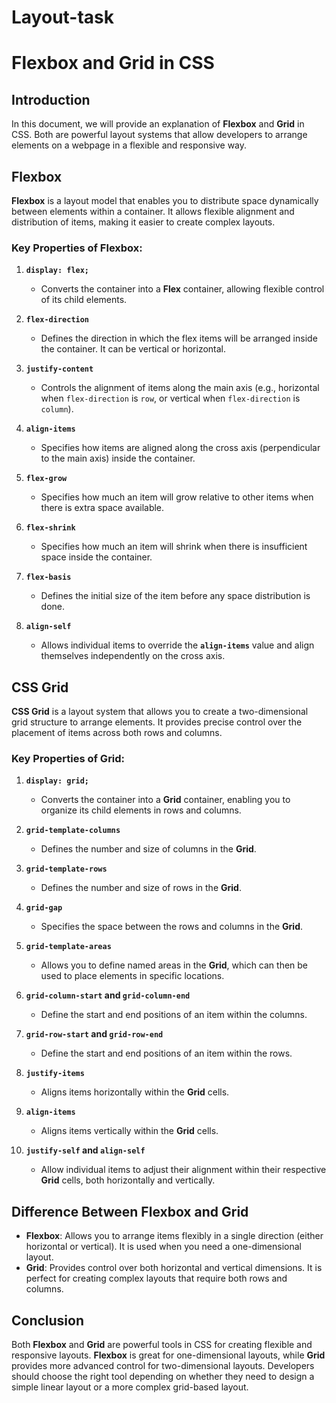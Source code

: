 # Layout-task
# Flexbox and Grid in CSS

## Introduction

In this document, we will provide an explanation of **Flexbox** and **Grid** in CSS. Both are powerful layout systems that allow developers to arrange elements on a webpage in a flexible and responsive way.

## Flexbox

**Flexbox** is a layout model that enables you to distribute space dynamically between elements within a container. It allows flexible alignment and distribution of items, making it easier to create complex layouts.

### Key Properties of Flexbox:

1. **`display: flex;`**
   - Converts the container into a **Flex** container, allowing flexible control of its child elements.

2. **`flex-direction`**
   - Defines the direction in which the flex items will be arranged inside the container. It can be vertical or horizontal.

3. **`justify-content`**
   - Controls the alignment of items along the main axis (e.g., horizontal when `flex-direction` is `row`, or vertical when `flex-direction` is `column`).

4. **`align-items`**
   - Specifies how items are aligned along the cross axis (perpendicular to the main axis) inside the container.

5. **`flex-grow`**
   - Specifies how much an item will grow relative to other items when there is extra space available.

6. **`flex-shrink`**
   - Specifies how much an item will shrink when there is insufficient space inside the container.

7. **`flex-basis`**
   - Defines the initial size of the item before any space distribution is done.

8. **`align-self`**
   - Allows individual items to override the **`align-items`** value and align themselves independently on the cross axis.

## CSS Grid

**CSS Grid** is a layout system that allows you to create a two-dimensional grid structure to arrange elements. It provides precise control over the placement of items across both rows and columns.

### Key Properties of Grid:

1. **`display: grid;`**
   - Converts the container into a **Grid** container, enabling you to organize its child elements in rows and columns.

2. **`grid-template-columns`**
   - Defines the number and size of columns in the **Grid**.

3. **`grid-template-rows`**
   - Defines the number and size of rows in the **Grid**.

4. **`grid-gap`**
   - Specifies the space between the rows and columns in the **Grid**.

5. **`grid-template-areas`**
   - Allows you to define named areas in the **Grid**, which can then be used to place elements in specific locations.

6. **`grid-column-start` and `grid-column-end`**
   - Define the start and end positions of an item within the columns.

7. **`grid-row-start` and `grid-row-end`**
   - Define the start and end positions of an item within the rows.

8. **`justify-items`**
   - Aligns items horizontally within the **Grid** cells.

9. **`align-items`**
   - Aligns items vertically within the **Grid** cells.

10. **`justify-self` and `align-self`**
    - Allow individual items to adjust their alignment within their respective **Grid** cells, both horizontally and vertically.

## Difference Between Flexbox and Grid

- **Flexbox**: Allows you to arrange items flexibly in a single direction (either horizontal or vertical). It is used when you need a one-dimensional layout.
- **Grid**: Provides control over both horizontal and vertical dimensions. It is perfect for creating complex layouts that require both rows and columns.

## Conclusion

Both **Flexbox** and **Grid** are powerful tools in CSS for creating flexible and responsive layouts. **Flexbox** is great for one-dimensional layouts, while **Grid** provides more advanced control for two-dimensional layouts. Developers should choose the right tool depending on whether they need to design a simple linear layout or a more complex grid-based layout.
